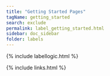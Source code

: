 ```yaml
---
title: "Getting Started Pages"
tagName: getting_started
search: exclude
permalink: label_getting_started.html
sidebar: doc_sidebar
folder: labels
---
```

{% include labellogic.html %}

{% include links.html %}
